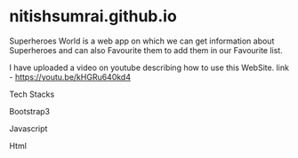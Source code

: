 # nitishsumrai.github.io
Superheroes World is a web app on which we can get information about Superheroes and can also Favourite them to add them in our Favourite list.

I have uploaded a video on youtube describing how to use this WebSite.
link - https://youtu.be/kHGRu640kd4

Tech Stacks

Bootstrap3

Javascript

Html
